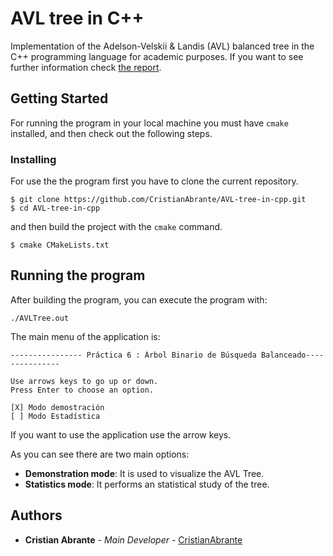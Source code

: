 
# AVL tree in C++

Implementation of the Adelson-Velskii &amp; Landis (AVL) balanced tree 
in the C++ programming language for academic purposes. If you want to 
see further information check [the report](doc/report.pdf).

## Getting Started

For running the program in your local machine you must have `cmake` 
installed, and then check out the following steps.

### Installing

For use the the program first you have to clone the current repository.

```[bash]
$ git clone https://github.com/CristianAbrante/AVL-tree-in-cpp.git
$ cd AVL-tree-in-cpp
```
and then build the project with the `cmake` command.

```[bash]
$ cmake CMakeLists.txt
```

## Running the program

After building the program, you can execute the program with:

```
./AVLTree.out
```

The main menu of the application is:

```
---------------- Práctica 6 : Árbol Binario de Búsqueda Balanceado--------------- 

Use arrows keys to go up or down.
Press Enter to choose an option.

[X] Modo demostración
[ ] Modo Estadística
```

If you want to use the application use the arrow keys. 

As you can see there are two main options:

* **Demonstration mode**: It is used to visualize the AVL Tree.
* **Statistics mode**: It performs an statistical study of the tree.

## Authors

* **Cristian Abrante** - *Main Developer* - [CristianAbrante](https://github.com/CristianAbrante)